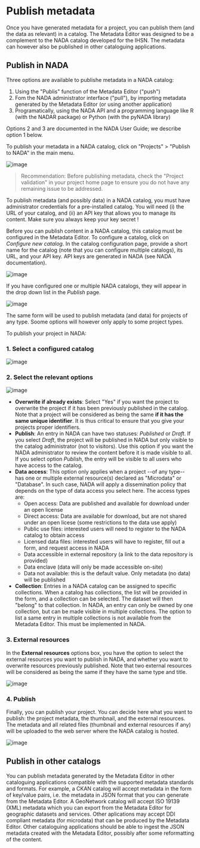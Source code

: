 # Publish metadata 

Once you have generated metadata for a project, you can publish them (and the data as relevant) in a catalog. The Metadata Editor was designed to be a complement to the NADA catalog developed for the IHSN. The metadata can however also be published in other cataloguing applications.  

## Publish in NADA

Three options are available to publishe metadata in a NADA catalog:

1. Using the "Publis" function of the Metadata Editor ("push")
2. Fom the NADA administrator interface ("pull"), by importing metadata generated by the Metadata Editor (or using another application)
3. Programatically, using the NADA API and a programming language like R (with the NADAR package) or Python (with the pyNADA library)

Options 2 and 3 are documented in the NADA User Guide; we describe option 1 below.

To publish your metadata in a NADA catalog, click on "Projects" > "Publish to NADA" in the main menu.

![image](https://user-images.githubusercontent.com/35276300/234066390-0e1c2039-7117-42e5-a686-f3232d8dd875.png)

> Recommendation: Before publishing metadata, check the "Project validation" in your project home page to ensure you do not have any remaining issue to be addressed.

To publish metadata (and possibly data) in a NADA catalog, you must have administrator credentials for a pre-installed catalog. You will need (i) the URL of your catalog, and (ii) an API key that allows you to manage its content. Make sure you always keep your key secret !

Before you can publish content in a NADA catalog, this catalog must be configured in the Metadata Editor. To configure a catalog, click on *Configure new catalog*. In the catalog configuration page, provide a short name for the catalog (note that you can configure multiple catalogs), its URL, and your API key. API keys are generated in NADA (see NADA documentation).   

![image](https://user-images.githubusercontent.com/35276300/234067635-c3fb04ba-c648-497c-ae50-e9de450b16b3.png)

If you have configured one or multiple NADA catalogs, they will appear in the drop down list in the *Publish* page.

![image](https://user-images.githubusercontent.com/35276300/234067272-ad486ad3-f72b-40ae-8fbd-3a5f701c6287.png)

The same form will be used to publish metadata (and data) for projects of any type. Soome options will however only apply to some project types.

To publish your project in NADA:

### 1. Select a configured catalog

![image](https://user-images.githubusercontent.com/35276300/234069948-5a90ce22-a534-475d-ae94-7aa87184a12f.png)


### 2. Select the relevant options

![image](https://user-images.githubusercontent.com/35276300/234070034-cf544320-ce29-4d28-b7c5-84e918b82b38.png)

- **Overwrite if already exists**: Select "Yes" if you want the project to overwrite the project if it has been previously published in the catalog. Note that a project will be considered as being the same **if it has the same unique identifier**. It is thus critical to ensure that you give your projects proper identifiers. 
- **Publish**: An entry in NADA can have two statuses: *Published* or *Draft*. If you select *Draft*, the project will be published in NADA but only visible to the catalog administrator (not to visitors). Use this option if you want the NADA administrator to review the content before it is made visible to all. If you select option *Publish*, the entry will be visible to all users who have access to the catalog. 
- **Data access**: This option only applies when a project --of any type-- has one or multiple external resource(s) declared as "Microdata" or "Database". In such case, NADA will apply a dissemination policy that depends on the type of data access you select here. The access types are:
   - Open access: Data are published and available for download under an open license
   - Direct access: Data are available for download, but are not shared under an open licese (some restrictions to the data use apply)
   - Public use files: interested users will need to register to the NADA catalog to obtain access
   - Licensed data files: interested users will have to register, fill out a form, and request access in NADA
   - Data accessible in external repository (a link to the data repository is provided)
   - Data enclave (data will only be made accessible on-site)
   - Data not available: this is the default value. Only metadata (no data) will be published   
- **Collection**: Entries in a NADA catalog can be assigned to specific collections. When a catalog has collections, the list will be provided in the form, and a collection can be selected. The dataset will then "belong" to that collection. In NADA, an entry can only be owned by one collection, but can be made visible in multiple collections. The option to list a same entry in multiple collections is not available from the Metadata Editor. This must be implemented in NADA.

### 3. External resources

In the **External resources** options box, you have the option to select the external resources you want to publish in NADA, and whether you want to overwrite resources previously published. Note that two external resources will be considered as being the same if they have the same type and title.

![image](https://user-images.githubusercontent.com/35276300/234072771-0bf7248d-5b9c-4619-ae0c-56fa9d829855.png)

### 4. Publish

Finally, you can publish your project. You can decide here what you want to publish: the project metadata, the thumbnail, and the external resources. The metadata and all related files (thumbnail and external resources if any) will be uploaded to the web server where the NADA catalog is hosted.

![image](https://user-images.githubusercontent.com/35276300/234073306-e305c80f-95a0-49af-bc0f-0fc4b4b5348e.png)


## Publish in other catalogs 

You can publish metadata generated by the Metadata Editor in other cataloguing applications compatible with the supported metadata standards and formats.
For example, a CKAN catalog will accept metadata in the form of key/value pairs, i.e. the metadata in JSON format that you can generate from the Metadata Editor. A GeoNetwork catalog will accept ISO 19139 (XML) metadata which you can export from the Metadata Editor for geographic datasets and services. Other aplications may accept DDI compliant metadata (for microdata) that can be produced by the Metadata Editor. Other cataloguing applications should be able to ingest the JSON metadata created with the Metadata Editor, possibly after some reformatting of the content.
